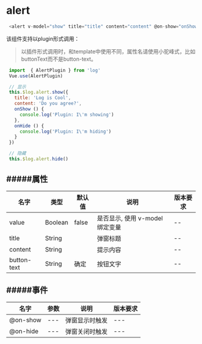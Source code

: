 # alert

 ``` javascript
  <alert v-model="show" title="title" content="content" @on-show="onShow" @on-hide="onHide"></alert>
 ```

该组件支持以plugin形式调用：

> 以插件形式调用时，和template中使用不同，属性名请使用小驼峰式，比如buttonText而不是button-text。

 ``` javascript
  import  { AlertPlugin } from 'log'
  Vue.use(AlertPlugin)
 ```

 ``` javascript
  // 显示
  this.$log.alert.show({
    title: 'Log is Cool',
    content: 'Do you agree?',
    onShow () {
      console.log('Plugin: I\'m showing')
    },
    onHide () {
      console.log('Plugin: I\'m hiding')
    }
  })

  // 隐藏
  this.$log.alert.hide()
 ```

#####属性
---
名字        | 类型    | 默认值 | 说明                            | 版本要求
------------|---------|--------|-------------------------------|-----
value       | Boolean | false  | 是否显示, 使用 v-model 绑定变量 | --
title       | String  |        | 弹窗标题                        | --
content     | String  |        | 提示内容                        | --
button-text | String  | 确定   | 按钮文字                        | --

#####事件
---
名字     | 参数 | 说明           | 版本要求
---------|------|--------------|-----
@on-show | ---  | 弹窗显示时触发 | ---
@on-hide | ---  | 弹窗关闭时触发 | ---